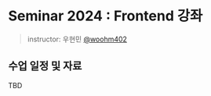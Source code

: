 # Seminar 2024 : Frontend 강좌

> instructor: 우현민 [@woohm402](https://github.com/woohm402)

## 수업 일정 및 자료

TBD

